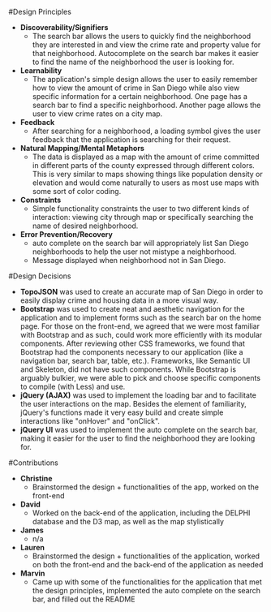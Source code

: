#Design Principles

* __Discoverability/Signifiers__
  * The search bar allows the users to quickly find the neighborhood they are interested in and view the crime rate and property value for that neighborhood. Autocomplete on the search bar makes it easier to find the name of the neighborhood the user is looking for.
* __Learnability__
  * The application's simple design allows the user to easily remember how to view the amount of crime in San Diego while also view specific information for a certain neighborhood. One page has a search bar to find a specific neighborhood. Another page allows the user to view crime rates on a city map.
* __Feedback__
  * After searching for a neighborhood, a loading symbol gives the user feedback that the application is searching for their request.
* __Natural Mapping/Mental Metaphors__
  * The data is displayed as a map with the amount of crime committed in different parts of the county expressed through different colors. This is very similar to maps showing things like population density or elevation and would come naturally to users as most use maps with some sort of color coding.
* __Constraints__
  * Simple functionality constraints the user to two different kinds of interaction: viewing city through map or specifically searching the name of desired neighborhood.
* __Error Prevention/Recovery__
  * auto complete on the search bar will appropriately list San Diego neighborhoods to help the user not mistype a neighborhood.
  * Message displayed when neighborhood not in San Diego.


#Design Decisions

* __TopoJSON__ was used to create an accurate map of San Diego in order to easily display crime and housing data in a more visual way.
* __Bootstrap__ was used to create neat and aesthetic navigation for the application and to implement forms such as the search bar on the home page. For those on the front-end, we agreed that we were most familiar with Bootstrap and as such, could work more efficiently with its modular components. After reviewing other CSS frameworks, we found that Bootstrap had the components necessary to our application (like a navigation bar, search bar, table, etc.). Frameworks, like Semantic UI and Skeleton, did not have such components. While Bootstrap is arguably bulkier, we were able to pick and choose specific components to compile (with Less) and use.
* __jQuery (AJAX)__ was used to implement the loading bar and to facilitate the user interactions on the map. Besides the element of familiarity, jQuery's functions made it very easy build and create simple interactions like "onHover" and "onClick".
* __jQuery UI__ was used to implement the auto complete on the search bar, making it easier for the user to find the neighborhood they are looking for.

#Contributions

* __Christine__
  * Brainstormed the design + functionalities of the app, worked on the front-end
* __David__
  * Worked on the back-end of the application, including the DELPHI database and the D3 map, as well as the map stylistically
* __James__
  * n/a
* __Lauren__
  * Brainstormed the design + functionalities of the application, worked on both the front-end and the back-end of the application as needed
* __Marvin__
  * Came up with some of the functionalities for the application that met the design principles, implemented the auto complete on the search bar, and filled out the README
